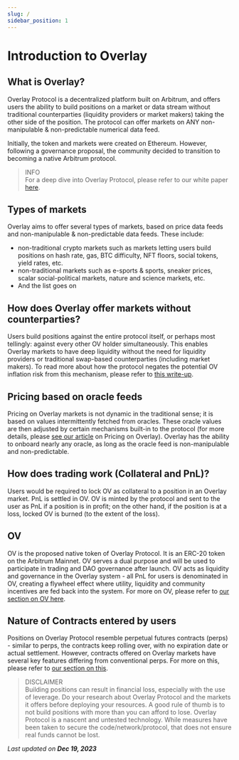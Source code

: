 ```yaml
---
slug: /
sidebar_position: 1
---
```


# Introduction to Overlay


## What is Overlay?

Overlay Protocol is a decentralized platform built on Arbitrum, and offers users the ability to build positions on a market or data stream without traditional counterparties (liquidity providers or market makers) taking the other side of the position. The protocol can offer markets on ANY non-manipulable & non-predictable numerical data feed.

Initially, the token and markets were created on Ethereum. However, following a governance proposal, the community decided to transition to becoming a native Arbitrum protocol.



> INFO    
> For a deep dive into Overlay Protocol, please refer to our white paper [here](https://overlay.market/whitepaper).




## Types of markets

Overlay aims to offer several types of markets, based on price data feeds and non-manipulable & non-predictable data feeds. These include:



* non-traditional crypto markets such as markets letting users build positions on hash rate, gas, BTC difficulty, NFT floors, social tokens, yield rates, etc. 
* non-traditional markets such as e-sports & sports, sneaker prices, scalar social-political markets, nature and science markets, etc. 
* And the list goes on


## How does Overlay offer markets without counterparties?

Users build positions against the entire protocol itself, or perhaps most tellingly: against every other OV holder simultaneously. This enables Overlay markets to have deep liquidity without the need for liquidity providers or traditional swap-based counterparties (including market makers). To read more about how the protocol negates the potential OV inflation risk from this mechanism, please refer to [this write-up](https://mirror.xyz/0x7999C7f0b9f2259434b7aD130bBe36723a49E14e/vtmmujPcVINTIVavcsztrYHmP_N1mA4RwgYHmZ8lLdw ).


## Pricing based on oracle feeds

Pricing on Overlay markets is not dynamic in the traditional sense; it is based on values intermittently fetched from oracles. These oracle values are then adjusted by certain mechanisms built-in to the protocol (for more details, please [see our article](https://mirror.xyz/0x7999C7f0b9f2259434b7aD130bBe36723a49E14e/vtmmujPcVINTIVavcsztrYHmP_N1mA4RwgYHmZ8lLdw) on Pricing on Overlay). Overlay has the ability to onboard nearly any oracle, as long as the oracle feed is non-manipulable and non-predictable. 

 ## How does trading work (Collateral and PnL)?

Users would be required to lock OV as collateral to a position in an Overlay market. PnL is settled in OV. OV is minted by the protocol and sent to the user as PnL if a position is in profit; on the other hand, if the position is at a loss, locked OV is burned (to the extent of the loss).


## OV

OV is the proposed native token of Overlay Protocol. It is an ERC-20 token on the Arbitrum Mainnet. OV serves a dual purpose and will be used to participate in trading and DAO governance after launch. OV acts as liquidity and governance in the Overlay system - all PnL for users is denominated in OV, creating a flywheel effect where utility, liquidity and community incentives are fed back into the system. For more on OV, please refer to [our section on OV here](https://overlay-docs-git-doc-ov-update-overlayprotocol.vercel.app/Concepts%20Explained/OVL).


## Nature of Contracts entered by users

Positions on Overlay Protocol resemble perpetual futures contracts (perps) - similar to perps, the contracts keep rolling over, with no expiration date or actual settlement. However, contracts offered on Overlay markets have several key features differing from conventional perps. For more on this, please refer to [our section on this](https://overlay-docs-git-doc-ov-update-overlayprotocol.vercel.app/Concepts%20Explained/How%20is%20Overlay%20different).


> DISCLAIMER     
> Building positions can result in financial loss, especially with the use of leverage. Do your research about Overlay Protocol and the markets it offers before deploying your resources. A good rule of thumb is to not build positions with more than you can afford to lose. Overlay Protocol is a nascent and untested technology. While measures have been taken to secure the code/network/protocol, that does not ensure real funds cannot be lost.


<p style={{textAlign: 'right'}}>
<em>Last updated on <strong>Dec 19, 2023</strong></em></p>
